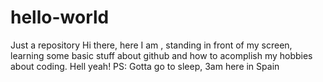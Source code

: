 # hello-world
Just a repository
Hi there, here I am , standing in front of my screen, learning some basic stuff about github and how to acomplish my hobbies about coding.
Hell yeah!
PS: Gotta go to sleep, 3am here in Spain
